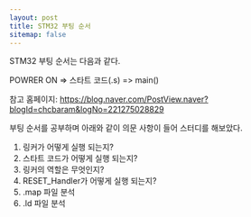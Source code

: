 ```yaml
---
layout: post
title: STM32 부팅 순서
sitemap: false
---
```


STM32 부팅 순서는 다음과 같다.

POWRER ON => 스타트 코드(.s) => main()

참고 홈페이지: https://blog.naver.com/PostView.naver?blogId=chcbaram&logNo=221275028829

부팅 순서를 공부하며 아래와 같이 의문 사항이 들어 스터디를 해보았다.
1. 링커가 어떻게 실행 되는지?
2. 스타트 코드가 어떻게 실행 되는지?
3. 링커의 역할은 무엇인지?
4. RESET_Handler가 어떻게 실행 되는지?
5. .map 파일 분석
6. .ld 파일 분석